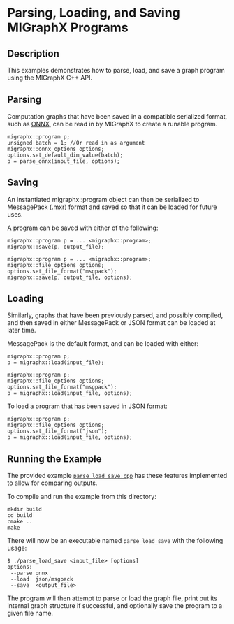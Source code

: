 # Parsing, Loading, and Saving MIGraphX Programs

## Description

This examples demonstrates how to parse, load, and save a graph program using the MIGraphX C++ API.

## Parsing

Computation graphs that have been saved in a compatible serialized format, such as [ONNX](https://onnx.ai/get-started.html), can be read in by MIGraphX to create a runable program.

```
migraphx::program p;
unsigned batch = 1; //Or read in as argument
migraphx::onnx_options options;
options.set_default_dim_value(batch);
p = parse_onnx(input_file, options);
```

## Saving

An instantiated migraphx::program object can then be serialized to MessagePack (.mxr) format and saved so that it can be loaded for future uses.

A program can be saved with either of the following:

```
migraphx::program p = ... <migraphx::program>;
migraphx::save(p, output_file); 
```

```
migraphx::program p = ... <migraphx::program>;
migraphx::file_options options;
options.set_file_format("msgpack");
migraphx::save(p, output_file, options);
```

## Loading

Similarly, graphs that have been previously parsed, and possibly compiled, and then saved in either MessagePack or JSON format can be loaded at later time.

MessagePack is the default format, and can be loaded with either:

```
migraphx::program p;
p = migraphx::load(input_file);
```

```
migraphx::program p;
migraphx::file_options options;
options.set_file_format("msgpack");
p = migraphx::load(input_file, options);
```

To load a program that has been saved in JSON format:

```
migraphx::program p;
migraphx::file_options options;
options.set_file_format("json");
p = migraphx::load(input_file, options);
```

## Running the Example

The provided example [`parse_load_save.cpp`](./parse_load_save.cpp) has these features implemented to allow for comparing outputs.

To compile and run the example from this directory:

```
mkdir build
cd build
cmake ..
make
```

There will now be an executable named `parse_load_save` with the following usage:

```
$ ./parse_load_save <input_file> [options]
options:
 --parse onnx
 --load  json/msgpack
 --save  <output_file>
```

The program will then attempt to parse or load the graph file, print out its internal graph structure if successful, and optionally save the program to a given file name.
